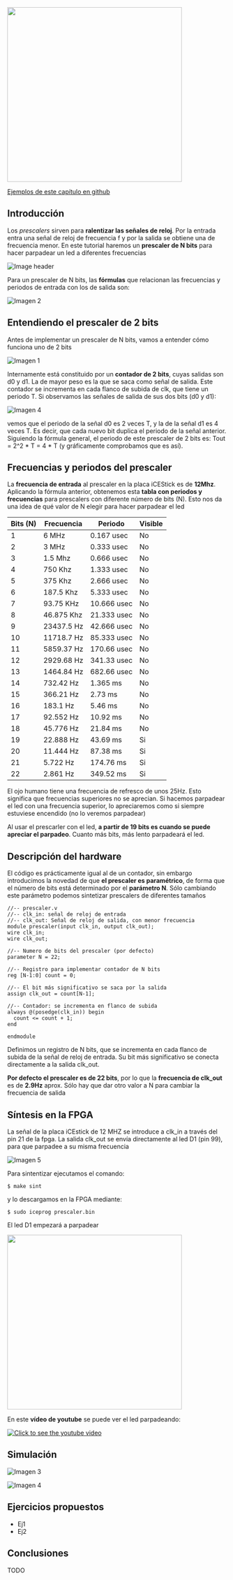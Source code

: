 <img src="https://github.com/Obijuan/open-fpga-verilog-tutorial/raw/master/tutorial/T05-prescaler/images/T05-prescaler-iCEstick-1.png" width="400" align="center">

[Ejemplos de este capítulo en github](https://github.com/Obijuan/open-fpga-verilog-tutorial/tree/master/tutorial/T05-prescaler)

## Introducción

Los _prescalers_ sirven para **ralentizar las señales de reloj**. Por la entrada entra una señal de reloj de frecuencia f y por la salida se obtiene una de frecuencia menor.  En este tutorial haremos un **prescaler de N bits** para hacer parpadear un led a diferentes frecuencias

![Image header](https://github.com/Obijuan/open-fpga-verilog-tutorial/raw/master/tutorial/T05-prescaler/images/prescaler-1.png)

Para un prescaler de N bits, las **fórmulas** que relacionan las frecuencias y periodos de entrada con los de salida son:

![Imagen 2](https://github.com/Obijuan/open-fpga-verilog-tutorial/raw/master/tutorial/T05-prescaler/images/prescaler-2.png)

## Entendiendo el prescaler de 2 bits

Antes de implementar un prescaler de N bits, vamos a entender cómo funciona uno de 2 bits

![Imagen 1](https://github.com/Obijuan/open-fpga-verilog-tutorial/raw/master/tutorial/T05-prescaler/images/prescaler-3.png)

Internamente está constituido por un **contador de 2 bits**, cuyas salidas son d0 y d1. La de mayor peso es la que se saca como señal de salida. Este contador se incrementa en cada flanco de subida de clk, que tiene un periodo T. Si observamos las señales de salida de sus dos bits (d0 y d1):

![Imagen 4](https://github.com/Obijuan/open-fpga-verilog-tutorial/raw/master/tutorial/T05-prescaler/images/prescaler-4.png)

vemos que el periodo de la señal d0 es 2 veces T, y la de la señal d1 es 4 veces T. Es decir, que cada nuevo bit duplica el periodo de la señal anterior. Siguiendo la fórmula general, el periodo de este prescaler de 2 bits es: Tout = 2^2 * T = 4 * T (y gráficamente comprobamos que es así).

## Frecuencias y periodos del prescaler

La **frecuencia de entrada** al prescaler en la placa iCEStick es de **12Mhz**. Aplicando la fórmula anterior, obtenemos esta **tabla con periodos y frecuencias** para prescalers con diferente número de bits (N). Esto nos da una idea de qué valor de N elegir para hacer parpadear el led

| Bits (N)  | Frecuencia  |  Periodo | Visible
|-------|-------------|---------|-----------
|  1    |  6 MHz      |  0.167 usec | No
|  2    |  3 MHz      |  0.333 usec | No
|  3    |  1.5 Mhz    |  0.666 usec | No
|  4    |  750 Khz    |  1.333 usec | No
|  5    |  375 Khz    |  2.666 usec | No
|  6    |  187.5 Khz  |  5.333 usec | No
|  7    |  93.75 KHz  |  10.666 usec | No
|  8    |  46.875 Khz |  21.333 usec | No
|  9    |  23437.5 Hz |  42.666 usec | No
| 10    |  11718.7 Hz |  85.333 usec | No
| 11    |  5859.37 Hz |  170.66 usec | No
| 12    |  2929.68 Hz |  341.33 usec | No
| 13    |  1464.84 Hz |  682.66 usec | No
| 14    |  732.42 Hz  |  1.365 ms    | No
| 15    |  366.21 Hz  |  2.73 ms | No
| 16    |  183.1 Hz   |  5.46 ms | No
| 17    |  92.552 Hz  |  10.92 ms | No
| 18    |  45.776 Hz  |  21.84 ms | No
| 19    |  22.888 Hz  |  43.69 ms | Si
| 20    |  11.444 Hz  |  87.38 ms | Si
| 21    |  5.722 Hz   |  174.76 ms | Si
| 22    |  2.861 Hz   |  349.52 ms | Si

El ojo humano tiene una frecuencia de refresco de unos 25Hz. Esto significa que frecuencias superiores no se aprecian. Si hacemos parpadear el led con una frecuencia superior, lo apreciaremos como si siempre estuviese encendido (no lo veremos parpadear)

Al usar el prescarler con el led, **a partir de 19 bits es cuando se puede apreciar el parpadeo**. Cuanto más bits, más lento parpadeará el led.

## Descripción del hardware

El código es prácticamente igual al de un contador, sin embargo introducimos la novedad de que **el prescaler es paramétrico**, de forma que el número de bits está determinado por el **parámetro N**. Sólo cambiando este parámetro podemos sintetizar prescalers de diferentes tamaños

    //-- prescaler.v
    //-- clk_in: señal de reloj de entrada
    //-- clk_out: Señal de reloj de salida, con menor frecuencia
    module prescaler(input clk_in, output clk_out);
    wire clk_in;
    wire clk_out;
    
    //-- Numero de bits del prescaler (por defecto)
    parameter N = 22;
    
    //-- Registro para implementar contador de N bits
    reg [N-1:0] count = 0;
    
    //-- El bit más significativo se saca por la salida
    assign clk_out = count[N-1];
    
    //-- Contador: se incrementa en flanco de subida
    always @(posedge(clk_in)) begin
      count <= count + 1;
    end
    
    endmodule

Definimos un registro de N bits, que se incrementa en cada flanco de subida de la señal de reloj de entrada. Su bit más significativo se conecta directamente a la salida clk_out.

**Por defecto el prescaler es de 22 bits**, por lo que la **frecuencia de clk_out** es de **2.9Hz** aprox. Sólo hay que dar otro valor a N para cambiar la frecuencia de salida

## Síntesis en la FPGA

La señal de la placa iCEstick de 12 MHZ se introduce a clk_in a través del pin 21 de la fpga. La salida clk_out se envía directamente al led D1 (pin 99), para que parpadee a su misma frecuencia

![Imagen 5](https://github.com/Obijuan/open-fpga-verilog-tutorial/raw/master/tutorial/T05-prescaler/images/prescaler-5.png)

Para sintentizar ejecutamos el comando:

    $ make sint

y lo descargamos en la FPGA mediante:

    $ sudo iceprog prescaler.bin

El led D1 empezará a parpadear

<img src="https://github.com/Obijuan/open-fpga-verilog-tutorial/raw/master/tutorial/T05-prescaler/images/T05-prescaler-iCEstick-1.png" width="400" align="center">

En este **vídeo de youtube** se puede ver el led parpadeando:

[![Click to see the youtube video](http://img.youtube.com/vi/HSqNa5iC2Qc/0.jpg)](https://www.youtube.com/watch?v=HSqNa5iC2Qc)

## Simulación

![Imagen 3]()

![Imagen 4]()

## Ejercicios propuestos
* Ej1
* Ej2

## Conclusiones
TODO



